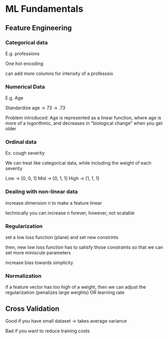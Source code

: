 # ML Fundamentals

## Feature Engineering

### Categorical data

E.g. professions

One hot encoding

can add more columns for intensity of a professsio

### Numerical Data

E.g. Age

Standardize age -> 73 -> .73

Problem introduced: Age is represented as a linear function, where age is more of a logorithmic, and decreases in "biological change" when you get older

### Ordinal data

Ex. cough severity

We can treat like categorical data, while including the weight of each severity

Low -> [0, 0, 1]
Mid -> [0, 1, 1]
High -> [1, 1, 1]

### Dealing with non-linear data

increase dimension n to make a feature linear

technically you can increase n forever,
however, not scalable

### Regularization

set a low loss function (plane) and set new constrints

then, new low loss function has to satisfy those constraints so that we can set more miniscule parameters

increase bias towards simplicity

### Normalization

if a feature vector has too high of a weight, then we can adjust the regularization (penalizes large weights) OR learning rate

## Cross Validation

Good if you have small dataset -> takes average variance

Bad if you want to reduce training costs
